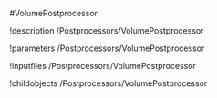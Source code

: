 <!-- MOOSE Object Documentation Stub: Remove this when content is added. -->
#VolumePostprocessor

!description /Postprocessors/VolumePostprocessor

!parameters /Postprocessors/VolumePostprocessor

!inputfiles /Postprocessors/VolumePostprocessor

!childobjects /Postprocessors/VolumePostprocessor
